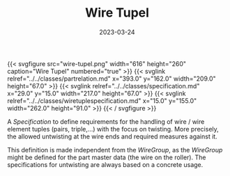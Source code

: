 ﻿---
title: Wire Tupel
toc: false
type: specs
layout: diagram
date: "2023-03-24"
draft: false
specification: VEC
version: 2.0.2
documentType: "Recommendation"
elementType: Diagram
classes:
  - PartRelation
  - Specification
  - WireTupleSpecification
menu:
  VEC-2.0.2:    
    parent: component-characteristics
    identifier: component-characteristics/wire-tupel
    weight: 1005002 

# Prev/next pager order (if `docs_section_pager` enabled in `params.toml`)
weight: 1005002
---
{{< svgfigure src="wire-tupel.png" width="616" height="260" caption="Wire Tupel" numbered="true" >}}
  {{< svglink relref="../../classes/partrelation.md" x="393.0" y="162.0" width="209.0" height="67.0" >}}
  {{< svglink relref="../../classes/specification.md" x="29.0" y="15.0" width="217.0" height="67.0" >}}
  {{< svglink relref="../../classes/wiretuplespecification.md" x="15.0" y="155.0" width="262.0" height="91.0" >}}
{{< / svgfigure >}}
<p> A <i>Specification</i> to define requirements for the handling of wire / wire element tuples (pairs, triple,...) with the focus on twisting. More precisely, the allowed untwisting at the wire ends and required measures against it.      </p>      <p> This definition is made independent from the <i>WireGroup</i>, as the <i>WireGroup </i>might be defined for the part master data (the wire on the roller). The specifications for untwisting are always based on a concrete usage.      </p>